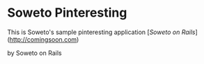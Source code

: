 # Soweto Pinteresting

This is Soweto's sample pinteresting application
[*Soweto on Rails*] (http://comingsoon.com)

by Soweto on Rails
